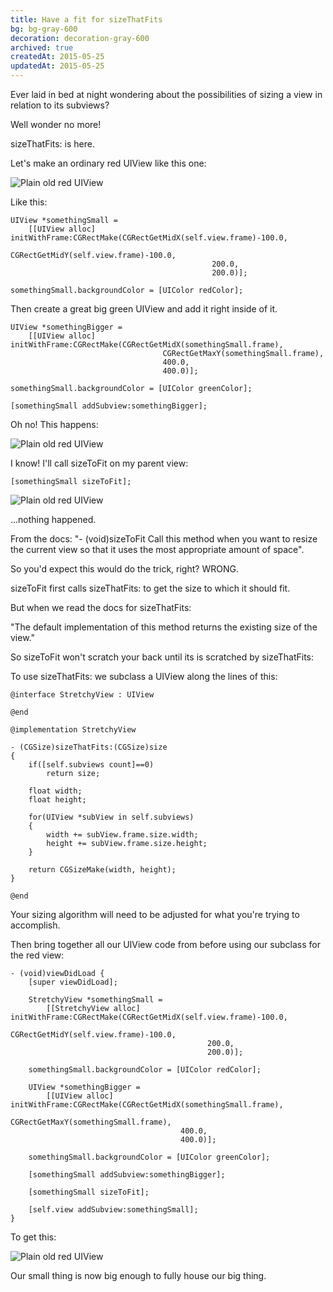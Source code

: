 ```yaml
---
title: Have a fit for sizeThatFits
bg: bg-gray-600
decoration: decoration-gray-600
archived: true
createdAt: 2015-05-25
updatedAt: 2015-05-25
---
```


Ever laid in bed at night wondering about the possibilities of sizing a view in relation to its subviews?

Well wonder no more!

sizeThatFits: is here.

Let's make an ordinary red UIView like this one:

<img src="/images/posts/sizeThatFits-1.png" alt="Plain old red UIView" class="mx-auto" />

Like this:

```objc
UIView *somethingSmall =
	[[UIView alloc] initWithFrame:CGRectMake(CGRectGetMidX(self.view.frame)-100.0,
                                         	 CGRectGetMidY(self.view.frame)-100.0,
                                         	 200.0,
                                         	 200.0)];

somethingSmall.backgroundColor = [UIColor redColor];
```

Then create a great big green UIView and add it right inside of it.

```objc
UIView *somethingBigger =
	[[UIView alloc] initWithFrame:CGRectMake(CGRectGetMidX(somethingSmall.frame),
                                  CGRectGetMaxY(somethingSmall.frame),
                                  400.0,
                                  400.0)];

somethingSmall.backgroundColor = [UIColor greenColor];

[somethingSmall addSubview:somethingBigger];
```

Oh no! This happens:

<img src="/images/posts/sizeThatFits-2.png" alt="Plain old red UIView" class="mx-auto" />

I know! I'll call sizeToFit on my parent view:

```objc
[somethingSmall sizeToFit];
```

<img src="/images/posts/sizeThatFits-2.png" alt="Plain old red UIView" class="mx-auto" />

...nothing happened.

From the docs: "- (void)sizeToFit Call this method when you want to resize the current view so that it uses the most appropriate amount of space".

So you'd expect this would do the trick, right? WRONG.

sizeToFit first calls sizeThatFits: to get the size to which it should fit.

But when we read the docs for sizeThatFits:

"The default implementation of this method returns the existing size of the view."

So sizeToFit won't scratch your back until its is scratched by sizeThatFits:

To use sizeThatFits: we subclass a UIView along the lines of this:

```objc
@interface StretchyView : UIView

@end

@implementation StretchyView

- (CGSize)sizeThatFits:(CGSize)size
{
	if([self.subviews count]==0)
		return size;
  
	float width;
	float height;
  
	for(UIView *subView in self.subviews)
	{
		width += subView.frame.size.width;
		height += subView.frame.size.height;
	}
  
	return CGSizeMake(width, height);
}

@end
```

Your sizing algorithm will need to be adjusted for what you're trying to accomplish.

Then bring together all our UIView code from before using our subclass for the red view:

```objc
- (void)viewDidLoad {
	[super viewDidLoad];
  
	StretchyView *somethingSmall =
		[[StretchyView alloc] initWithFrame:CGRectMake(CGRectGetMidX(self.view.frame)-100.0,
                                            CGRectGetMidY(self.view.frame)-100.0,
                                            200.0,
                                            200.0)];
  
	somethingSmall.backgroundColor = [UIColor redColor];
  
	UIView *somethingBigger =
 		[[UIView alloc] initWithFrame:CGRectMake(CGRectGetMidX(somethingSmall.frame),
                                      CGRectGetMaxY(somethingSmall.frame),
                                      400.0,
                                      400.0)];
  
	somethingSmall.backgroundColor = [UIColor greenColor];
  
	[somethingSmall addSubview:somethingBigger];
  
	[somethingSmall sizeToFit];
  
	[self.view addSubview:somethingSmall];
}
```

To get this:

<img src="/images/posts/sizeThatFits-3.png" alt="Plain old red UIView" class="mx-auto" />

Our small thing is now big enough to fully house our big thing.



